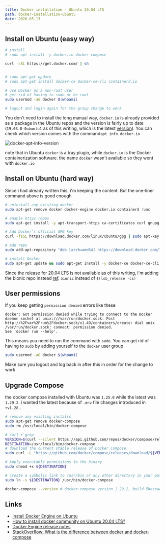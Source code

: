 ```yaml
---
title: Docker installation - Ubuntu 20.04 LTS
path: docker-installation-ubuntu
date: 2020-05-13
---
```


## Install on Ubuntu (easy way)

```bash
# install
# sudo apt install -y docker.io docker-compose

curl -sSL https://get.docker.com/ | sh


# sudo apt-get update
# sudo apt-get install docker-ce docker-ce-cli containerd.io

# use Docker as a non-root user
# get rid of having to sudo or be root
sudo usermod -aG docker $(whoami)

# logout and login again for the group change to work
```

You don't need to install the long manual way, `docker.io` is already provided as a package in the Ubuntu repos and the version is fairly up to date (`19.03.8-0ubuntu1` as of this writing, which is the latest [version](https://docs.docker.com/engine/release-notes/)). You can check which version comes with the command`apt info docker.io`

![docker-apt-info-version](../images/docker-apt-info-version.png)

note that in Ubuntu `docker` is a tray plugin, while `docker.io` is the Docker containerization software. the name `docker` wasn't available so they went with `docker.io`

## Install on Ubuntu (hard way)

Since i had already written this, i'm keeping the content. But the one-liner command above is good enough

```bash
# uninstall any existing docker
sudo apt-get remove docker docker-engine docker.io containerd runc

# enable https repos
sudo apt-get install -y apt-transport-https ca-certificates curl gnupg-agent software-properties-common

# Add Docker’s official GPG key
curl -fsSL https://download.docker.com/linux/ubuntu/gpg | sudo apt-key add -

# add repo
sudo add-apt-repository "deb [arch=amd64] https://download.docker.com/linux/ubuntu bionic stable"

# install Docker
sudo apt-get update && sudo apt-get install -y docker-ce docker-ce-cli containerd.io
```

Since the release for 20.04 LTS is not available as of this writing, i'm adding the bionic repo instead [ref](https://askubuntu.com/a/1230190). `bionic` instead of `$(lsb_release -cs)`

## User permissions

If you keep getting `permission denied` errors like these

```
docker: Got permission denied while trying to connect to the Docker daemon socket at unix:///var/run/docker.sock: Post http://%2Fvar%2Frun%2Fdocker.sock/v1.40/containers/create: dial unix /var/run/docker.sock: connect: permission denied.
See 'docker run --help'.
```

This means you need to run the command with `sudo`. You can get rid of having to `sudo` by adding yourself to the `docker` user group

```bash
sudo usermod -aG docker $(whoami)
```

Make sure you logout and log back in after this in order for the change to work

## Upgrade Compose

the docker compose installed with Ubuntu was `1.25.0` while the latest was `1.29.2`. i wanted the latest because of `.env` file changes introduced in `+v1.28`..

```bash
# remove any existing installs
sudo apt-get remove docker-compose
sudo rm /usr/local/bin/docker-compose

# curl + grep
VERSION=$(curl --silent https://api.github.com/repos/docker/compose/releases/latest | grep -Po '"tag_name": "\K.*\d')
DESTINATION=/usr/local/bin/docker-compose
# download the current stable release of Docker Compose
sudo curl -L "https://github.com/docker/compose/releases/download/${VERSION}/docker-compose-$(uname -s)-$(uname -m)" -o ${DESTINATION}

# Apply executable permissions to the binary
sudo chmod +x ${DESTINATION}

# create a symbolic link to /usr/bin or any other directory in your path
sudo ln -s ${DESTINATION} /usr/bin/docker-compose

docker-compose --version # docker-compose version 1.29.2, build 5becea4c
```

## Links

- [Install Docker Engine on Ubuntu](https://docs.docker.com/engine/install/ubuntu/)
- [How to install docker community on Ubuntu 20.04 LTS?](https://askubuntu.com/questions/1230189/how-to-install-docker-community-on-ubuntu-20-04-lts)
- [Docker Engine release notes](https://docs.docker.com/engine/release-notes/)
- [StackOverflow: What is the difference between docker and docker-compose](https://stackoverflow.com/a/37966689)
